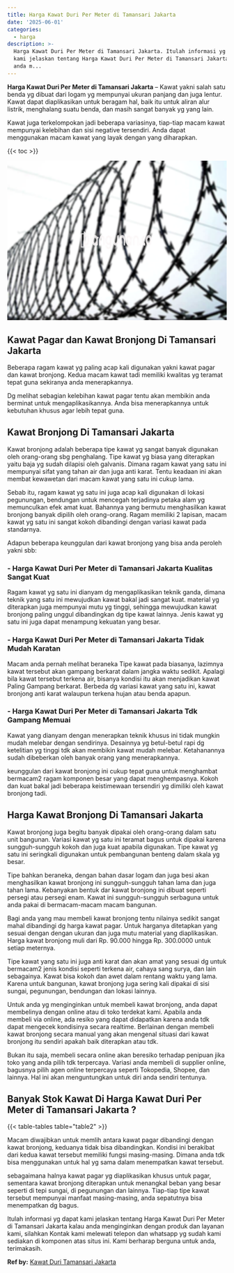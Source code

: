 ```yaml
---
title: Harga Kawat Duri Per Meter di Tamansari Jakarta
date: '2025-06-01'
categories:
  - harga
description: >-
  Harga Kawat Duri Per Meter di Tamansari Jakarta. Itulah informasi yg dapat
  kami jelaskan tentang Harga Kawat Duri Per Meter di Tamansari Jakarta kalau
  anda m...
---
```


**Harga Kawat Duri Per Meter di Tamansari Jakarta** – Kawat yakni salah satu benda yg dibuat dari logam yg mempunyai ukuran panjang dan juga lentur. Kawat dapat diaplikasikan untuk beragam hal, baik itu untuk aliran alur listrik, menghalang suatu benda, dan masih sangat banyak yg yang lain.

Kawat juga terkelompokan jadi beberapa variasinya, tiap-tiap macam kawat mempunyai kelebihan dan sisi negative tersendiri. Anda dapat menggunakan macam kawat yang layak dengan yang diharapkan.

{{< toc >}}

![Harga Kawat Duri Per Meter di Tamansari Jakarta](/images/jual-kawat-murah44.png)

## Kawat Pagar dan Kawat Bronjong Di Tamansari Jakarta

Beberapa ragam kawat yg paling acap kali digunakan yakni kawat pagar dan kawat bronjong. Kedua macam kawat tadi memiliki kwalitas yg teramat tepat guna sekiranya anda menerapkannya.

Dg melihat sebagian kelebihan kawat pagar tentu akan membikin anda berminat untuk mengaplikasikannya. Anda bisa menerapkannya untuk kebutuhan khusus agar lebih tepat guna.

## Kawat Bronjong Di Tamansari Jakarta

Kawat bronjong adalah beberapa tipe kawat yg sangat banyak digunakan oleh orang-orang sbg penghalang. Tipe kawat yg biasa yang diterapkan yaitu baja yg sudah dilapisi oleh galvanis. Dimana ragam kawat yang satu ini mempunyai sifat yang tahan air dan juga anti karat. Tentu keadaan ini akan membat kewawetan dari macam kawat yang satu ini cukup lama.

Sebab itu, ragam kawat yg satu ini juga acap kali digunakan di lokasi pegunungan, bendungan untuk mencegah terjadinya petaka alam yg memunculkan efek amat kuat. Bahannya yang bermutu menghasilkan kawat bronjong banyak dipilih oleh orang-orang. Ragam memiliki 2 lapisan, macam kawat yg satu ini sangat kokoh dibandingi dengan variasi kawat pada standarnya.

Adapun beberapa keunggulan dari kawat bronjong yang bisa anda peroleh yakni sbb:

### \- Harga Kawat Duri Per Meter di Tamansari Jakarta Kualitas Sangat Kuat

Ragam kawat yg satu ini dianyam dg mengaplikasikan teknik ganda, dimana teknik yang satu ini mewujudkan kawat bakal jadi sangat kuat. material yg diterapkan juga mempunyai mutu yg tinggi, sehingga mewujudkan kawat bronjong paling unggul dibandingkan dg tipe kawat lainnya. Jenis kawat yg satu ini juga dapat menampung kekuatan yang besar.

### \- Harga Kawat Duri Per Meter di Tamansari Jakarta Tidak Mudah Karatan

Macam anda pernah melihat beraneka Tipe kawat pada biasanya, lazimnya kawat tersebut akan gampang berkarat dalam jangka waktu sedikit. Apalagi bila kawat tersebut terkena air, bisanya kondisi itu akan menjadikan kawat Paling Gampang berkarat. Berbeda dg variasi kawat yang satu ini, kawat bronjong anti karat walaupun terkena hujan atau benda apapun.

### \- Harga Kawat Duri Per Meter di Tamansari Jakarta Tdk Gampang Memuai

Kawat yang dianyam dengan menerapkan teknik khusus ini tidak mungkin mudah melebar dengan sendirinya. Desainnya yg betul-betul rapi dg ketelitian yg tinggi tdk akan membikin kawat mudah melebar. Ketahanannya sudah dibeberkan oleh banyak orang yang menerapkannya.

keunggulan dari kawat bronjong ini cukup tepat guna untuk menghambat bermacam2 ragam komponen besar yang dapat menghempasnya. Kokoh dan kuat bakal jadi beberapa keistimewaan tersendiri yg dimiliki oleh kawat bronjong tadi.

## Harga Kawat Bronjong Di Tamansari Jakarta

Kawat bronjong juga begitu banyak dipakai oleh orang-orang dalam satu unit bangunan. Variasi kawat yg satu ini teramat bagus untuk dipakai karena sungguh-sungguh kokoh dan juga kuat apabila digunakan. Tipe kawat yg satu ini seringkali digunakan untuk pembangunan benteng dalam skala yg besar.

Tipe bahkan beraneka, dengan bahan dasar logam dan juga besi akan menghasilkan kawat bronjong ini sungguh-sungguh tahan lama dan juga tahan lama. Kebanyakan bentuk dar kawat bronjong ini dibuat seperti persegi atau persegi enam. Kawat ini sungguh-sungguh serbaguna untuk anda pakai di bermacam-macam macam bangunan.

Bagi anda yang mau membeli kawat bronjong tentu nilainya sedikit sangat mahal dibandingi dg harga kawat pagar. Untuk harganya ditetapkan yang sesuai dengan dengan ukuran dan juga mutu material yang diaplikasikan. Harga kawat bronjong muli dari Rp. 90.000 hingga Rp. 300.0000 untuk setiap meternya.

Tipe kawat yang satu ini juga anti karat dan akan amat yang sesuai dg untuk bermacam2 jenis kondisi seperti terkena air, cahaya sang surya, dan lain sebagainya. Kawat bisa kokoh dan awet dalam rentang waktu yang lama. Karena untuk bangunan, kawat bronjong juga sering kali dipakai di sisi sungai, pegunungan, bendungan dan lokasi lainnya.

Untuk anda yg menginginkan untuk membeli kawat bronjong, anda dapat membelinya dengan online atau di toko terdekat kami. Apabila anda membeli via online, ada resiko yang dapat didapatkan karena anda tdk dapat mengecek kondisinya secara realtime. Berlainan dengan membeli kawat bronjong secara manual yang akan mengenal situasi dari kawat bronjong itu sendiri apakah baik diterapkan atau tdk.

Bukan itu saja, membeli secara online akan beresiko terhadap penipuan jika toko yang anda pilih tdk terpercaya. Variasi anda membeli di supplier online, bagusnya pilih agen online terpercaya seperti Tokopedia, Shopee, dan lainnya. Hal ini akan menguntungkan untuk diri anda sendiri tentunya.

## Banyak Stok Kawat Di Harga Kawat Duri Per Meter di Tamansari Jakarta ?

{{< table-tables table="table2" >}}

Macam diwajibkan untuk memlih antara kawat pagar dibandingi dengan kawat bronjong, keduanya tidak bisa dibandingkan. Kondisi ini berakibat dari kedua kawat tersebut memiliki fungsi masing-masing. Dimana anda tdk bisa menggunakan untuk hal yg sama dalam menempatkan kawat tersebut.

sebagaimana halnya kawat pagar yg diaplikasikan khusus untuk pagar, sementara kawat bronjong diterapkan untuk menangkal beban yang besar seperti di tepi sungai, di pegunungan dan lainnya. Tiap-tiap tipe kawat tersebut mempunyai manfaat masing-masing, anda sepatutnya bisa menempatkan dg bagus.

Itulah informasi yg dapat kami jelaskan tentang Harga Kawat Duri Per Meter di Tamansari Jakarta kalau anda menginginkan dengan produk dan layanan kami, silahkan Kontak kami melewati telepon dan whatsapp yg sudah kami sediakan di komponen atas situs ini. Kami berharap berguna untuk anda, terimakasih.

**Ref by:** [Kawat Duri Tamansari Jakarta](https://id.wikipedia.org/wiki/Kawat)

